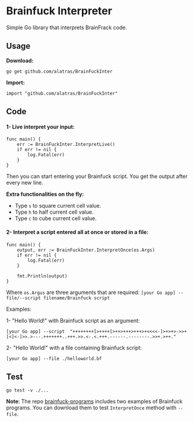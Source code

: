# Brainfuck Interpreter

Simple Go library that interprets BrainFrack code.

## Usage

**Download:**

```
go get github.com/alatras/BrainFuckInter
```

**Import:**

```
import "github.com/alatras/BrainFuckInter"
```

## Code

#### 1- Live interpret your input:

```
func main() {
	err := BrainFuckInter.InterpretLive()
	if err != nil {
		log.Fatal(err)
	}
}
```

Then you can start entering your Brainfuck script. You get the output after every new line.

**Extra functionalities on the fly:**

- Type `s` to square current cell value.
- Type `h` to half current cell value.
- Type `c` to cube current cell value.

#### 2- Interpret a script entered all at once or stored in a file:

```
func main() {
	output, err := BrainFuckInter.InterpretOnce(os.Args)
	if err != nil {
		log.Fatal(err)
	}

	fmt.Println(output)
}
```

Where `os.Argus` are three arguments that are required: `[your Go app] --file/--script filename/Brainfuck script`

Examples:

1- "Hello World!" with Brainfuck script as an argument:

```
[your Go app] --script  "++++++++[>++++[>++>+++>+++>+<<<<-]>+>+>->>+[<]<-]>>.>---.+++++++..+++.>>.<-.<.+++.------.--------.>>+.>++."
```

2- "Hello World!" with a file containing Brainfuck script:

```
[your Go app] --file ./helloworld.bf
```

## Test

```
go test -v ./...
```

**Note**: The repo [brainfuck-programs](https://github.com/alatras/brainfuck-programs) includes two examples of Brainfuck programs. You can download them to test `InterpretOnce` method with `--file`.
